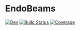 # EndoBeams

[![Dev](https://img.shields.io/badge/docs-dev-blue.svg)](https://pierrat.gitlab.io/EndoBeams.jl/dev)
[![Build Status](https://gitlab.emse.fr/pierrat/EndoBeams.jl/badges/master/pipeline.svg)](https://gitlab.emse.fr/pierrat/EndoBeams.jl/pipelines)
[![Coverage](https://gitlab.emse.fr/pierrat/EndoBeams.jl/badges/master/coverage.svg)](https://gitlab.emse.fr/pierrat/EndoBeams.jl/commits/master)
